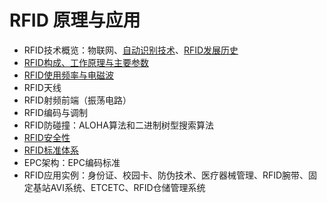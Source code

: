 # RFID 原理与应用

- RFID技术概览：物联网、[自动识别技术](./自动识别技术.md)、[RFID发展历史](./发展历史.md)
- [RFID构成、工作原理与主要参数](./RFID原理与主要参数.md)
- [RFID使用频率与电磁波](./RFID使用频率与电磁波.md)
- RFID天线
- RFID射频前端（振荡电路）
- RFID编码与调制
- RFID防碰撞：ALOHA算法和二进制树型搜索算法
- [RFID安全性](./RFID安全性.md)
- [RFID标准体系](./RFID标准体系.md)
- EPC架构：EPC编码标准
- RFID应用实例：身份证、校园卡、防伪技术、医疗器械管理、RFID腕带、固定基站AVI系统、ETCETC、RFID仓储管理系统

